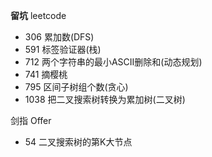 **留坑**
leetcode
- 306 累加数(DFS)
- 591 标签验证器(栈)
- 712 两个字符串的最小ASCII删除和(动态规划)
- 741 摘樱桃
- 795 区间子树组个数(贪心)
- 1038 把二叉搜索树转换为累加树(二叉树)


剑指 Offer
- 54 二叉搜索树的第K大节点
